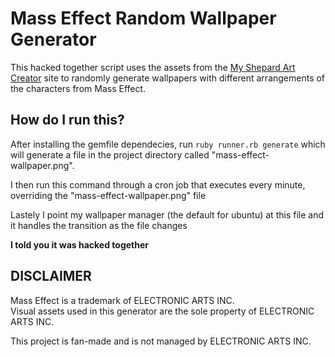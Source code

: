 Mass Effect Random Wallpaper Generator
===========================================================

This hacked together script uses the assets from the [My Shepard Art Creator](https://www.ea.com/games/mass-effect/mass-effect-legendary-edition/my-shepard-art-creator) site to randomly generate wallpapers with different arrangements of the characters from Mass Effect.

## How do I run this?

After installing the gemfile dependecies, run `ruby runner.rb generate` which will generate a file in the project directory called "mass-effect-wallpaper.png".

I then run this command through a cron job that executes every minute, overriding the "mass-effect-wallpaper.png" file

Lastely I point my wallpaper manager (the default for ubuntu) at this file and it handles the transition as the file changes

**I told you it was hacked together**

## DISCLAIMER

Mass Effect is a trademark of ELECTRONIC ARTS INC.  
Visual assets used in this generator are the sole property of ELECTRONIC ARTS INC.

This project is fan-made and is not managed by ELECTRONIC ARTS INC.